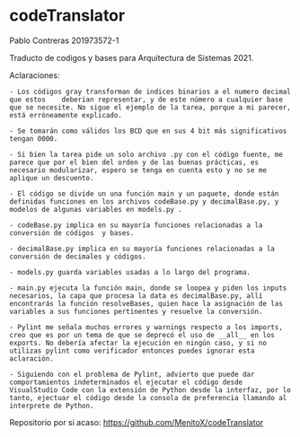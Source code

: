 # codeTranslator
Pablo Contreras
201973572-1

Traducto de codigos y bases para Arquitectura de Sistemas 2021.

Aclaraciones:
    
    - Los códigos gray transforman de indices binarios a el numero decimal que estos    deberian representar, y de este número a cualquier base que se necesite. No sigue el ejemplo de la tarea, porque a mi parecer, está erróneamente explicado.

    - Se tomarán como válidos los BCD que en sus 4 bit más significativos tengan 0000.

    - Si bien la tarea pide un solo archivo .py con el código fuente, me parece que por el bien del orden y de las buenas prácticas, es necesario modularizar, espero se tenga en cuenta esto y no se me aplique un descuento. 

    - El código se divide un una función main y un paquete, donde están definidas funciones en los archivos codeBase.py y decimalBase.py, y modelos de algunas variables en models.py . 

    - codeBase.py implica en su mayoría funciones relacionadas a la conversión de códigos  y bases.
    
    - decimalBase.py implica en su mayoría funciones relacionadas a la conversión de decimales y códigos. 

    - models.py guarda variables usadas a lo largo del programa.

    - main.py ejecuta la función main, donde se loopea y piden los inputs necesarios, la capa que procesa la data es decimalBase.py, allí encontrarás la función resolveBases, quien hace la asignación de las variables a sus funciones pertinentes y resuelve la conversión.

    - Pylint me señala muchos errores y warnings respecto a los imports, creo que es por un tema de que se deprecó el uso de __all__ en los exports. No debería afectar la ejecución en ningún caso, y si no utilizas pylint como verificador entonces puedes ignorar esta aclaración.

    - Siguiendo con el problema de Pylint, advierto que puede dar comportamientos indeterminados el ejecutar el código desde VisualStudio Code con la extensión de Python desde la interfaz, por lo tanto, ejectuar el código desde la consola de preferencia llamando al interprete de Python.

Repositorio por si acaso:
    https://github.com/MenitoX/codeTranslator
